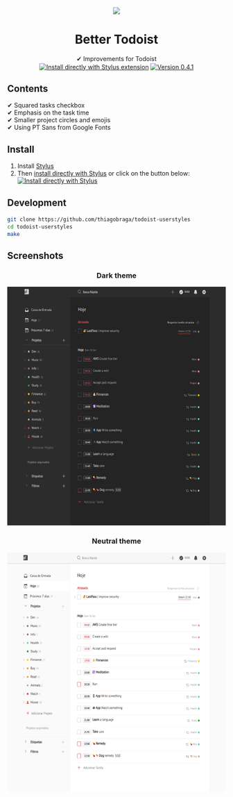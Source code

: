 <h1 align="center">
  <img src="https://www.logospng.com/images/141/todoist-agilebits-blog-141353.png" height="128" /><br>
  <br>
  Better Todoist
</h1>

<p align="center">
  ✔ Improvements for Todoist<br>
  <a href="https://raw.githubusercontent.com/thiagobraga/todoist-userstyles/master/theme.user.css" target="_blank" rel="noopener noreferrer"><img src="https://img.shields.io/badge/Install%20directly%20with-Stylus-116b59.svg?longCache=true" align="center" alt="Install directly with Stylus extension" /></a>
  <a href="https://raw.githubusercontent.com/thiagobraga/todoist-userstyles/master/theme.user.css" target="_blank" rel="noopener noreferrer"><img src="https://img.shields.io/badge/version-0.4.1-red.svg" align="center" alt="Version 0.4.1"></a>
</p>

## Contents

✔ Squared tasks checkbox  
✔ Emphasis on the task time  
✔ Smaller project circles and emojis  
✔ Using PT Sans from Google Fonts  

## Install

1. Install [Stylus][stylus-addon]
2. Then [install directly with Stylus][style] or click on the button below:  
  [![Install directly with Stylus][badge]][style]

[stylus-addon]: https://add0n.com/stylus.html
[badge]: https://img.shields.io/badge/Install%20directly%20with-Stylus-116b59.svg?longCache=true
[style]: https://raw.githubusercontent.com/thiagobraga/google-calendar-userstyles/master/theme.user.css

## Development

``` sh
git clone https://github.com/thiagobraga/todoist-userstyles
cd todoist-userstyles
make
```

## Screenshots

<h3 align="center">Dark theme</h3>

<p align="center">
  <img src="/screenshots/preview-dark.png"
    alt="Better Todoist by @bragasociopata"
    height="550">
</p>

<h3 align="center">Neutral theme</h3>

<p align="center">
  <img src="/screenshots/preview-neutral.png"
    alt="Better Todoist by @bragasociopata"
    height="550">
</p>
